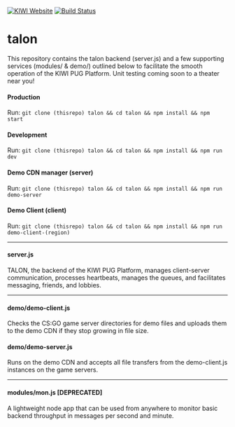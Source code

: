[![KIWI Website](https://img.shields.io/badge/KIWI-Ofifcial-brightgreen.svg)](https://kiir.us)
[![Build Status](https://travis-ci.com/dechristopher/talon.svg?token=Y3xVpkK5ssNWUcAWrYpW&branch=master)](https://travis-ci.com/dechristopher/talon)

# talon
This repository contains the talon backend (server.js) and a few supporting services (modules/ & demo/) outlined below to facilitate the smooth operation of the KIWI PUG Platform. Unit testing coming soon to a theater near you!

#### Production
Run: `git clone (thisrepo) talon && cd talon && npm install && npm start`

#### Development
Run: `git clone (thisrepo) talon && cd talon && npm install && npm run dev`

#### Demo CDN manager (server)
Run: `git clone (thisrepo) talon && cd talon && npm install && npm run demo-server`

#### Demo Client (client)
Run: `git clone (thisrepo) talon && cd talon && npm install && npm run demo-client-(region)`

---

#### server.js
TALON, the backend of the KIWI PUG Platform, manages client-server communication, processes heartbeats, manages the queues, and
facilitates messaging, friends, and lobbies.

---

#### demo/demo-client.js
Checks the CS:GO game server directories for demo files and uploads them to the demo CDN if they stop growing in file size.  

#### demo/demo-server.js
Runs on the demo CDN and accepts all file transfers from the demo-client.js instances on the game servers.

---

#### modules/mon.js [DEPRECATED]
A lightweight node app that can be used from anywhere to monitor basic backend throughput in messages per second and minute.
